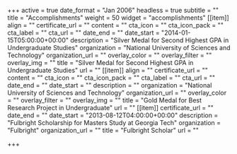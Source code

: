 +++
active = true
date_format = "Jan 2006"
headless = true
subtitle = ""
title = "Accomplish&shy;ments"
weight = 50
widget = "accomplishments"
[[item]]
align = ""
certificate_url = ""
content = ""
cta_icon = ""
cta_icon_pack = ""
cta_label = ""
cta_url = ""
date_end = ""
date_start = "2014-01-15T05:00:00+00:00"
description = "Silver Medal for Second Highest GPA in Undergraduate Studies"
organization = "National University of Sciences and Technology"
organization_url = ""
overlay_color = ""
overlay_filter = ""
overlay_img = ""
title = "Silver Medal for Second Highest GPA in Undergraduate Studies"
url = ""
[[item]]
align = ""
certificate_url = ""
content = ""
cta_icon = ""
cta_icon_pack = ""
cta_label = ""
cta_url = ""
date_end = ""
date_start = ""
description = ""
organization = "National University of Sciences and Technology"
organization_url = ""
overlay_color = ""
overlay_filter = ""
overlay_img = ""
title = "Gold Medal for Best Research Project in Undergraduate"
url = ""
[[item]]
certificate_url = ""
date_end = ""
date_start = "2013-08-12T04:00:00+00:00"
description = "Fulbright Scholarship for Masters Study at Georgia Tech"
organization = "Fulbright"
organization_url = ""
title = "Fulbright Scholar"
url = ""

+++
